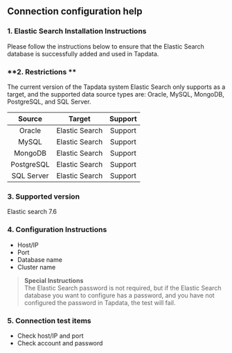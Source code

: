 ## **Connection configuration help**
### **1. Elastic Search Installation Instructions**
Please follow the instructions below to ensure that the Elastic Search database is successfully added and used in Tapdata.
### **2. Restrictions **
The current version of the Tapdata system Elastic Search only supports as a target, and the supported data source types are: Oracle, MySQL, MongoDB, PostgreSQL, and SQL Server.

|Source|Target|Support|
|:-----------:|:-----------:|:-----------:|
Oracle| Elastic Search | Support<br>
MySQL| Elastic Search |Support<br>
MongoDB| Elastic Search | Support<br>
PostgreSQL| Elastic Search | Support<br>
SQL Server | Elastic Search | Support<br>

### **3. Supported version**
Elastic search 7.6
### **4. Configuration Instructions**
- Host/IP
- Port
- Database name
- Cluster name
> **Special Instructions**<br>
> The Elastic Search password is not required, but if the Elastic Search database you want to configure has a password, and you have not configured the password in Tapdata, the test will fail.
>

### **5. Connection test items**
- Check host/IP and port
- Check account and password
